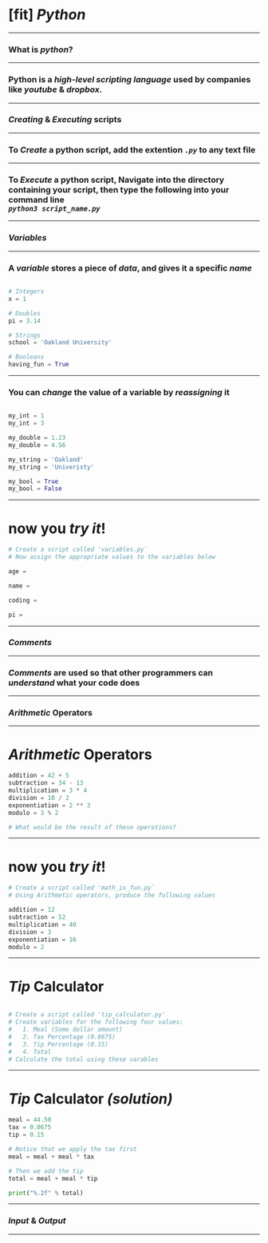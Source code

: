 # [fit] *Python*

---

### What is *python*?

---

### Python is a *high-level scripting language* used by companies like *youtube* & *dropbox.*

---

### *Creating* & *Executing* scripts

---

### To *Create* a python script, add the extention *```.py```* to any text file

---

### To *Execute* a python script, Navigate into the directory containing your script, then type the following into your command line <br> *```python3 script_name.py```*

---

### *Variables*

---
### A *variable* stores a piece of *data*, and gives it a specific *name*

```python

# Integers
x = 1

# Doubles
pi = 3.14

# Strings
school = 'Oakland University'

# Booleans
having_fun = True

```

---

### You can *change* the value of a variable by *reassigning* it

```python

my_int = 1
my_int = 3

my_double = 1.23
my_double = 4.56

my_string = 'Oakland'
my_string = 'Univeristy'

my_bool = True
my_bool = False

```

---

# now you *try it*!

```python
# Create a script called 'variables.py`
# Now assign the appropriate values to the variables below

age = 

name = 

coding = 

pi = 

```

---

### *Comments*

---

### *Comments* are used so that other programmers can *understand* what your code does

---

### *Arithmetic* Operators 

---

# *Arithmetic* Operators 
```python
addition = 42 + 5
subtraction = 34 - 13
multiplication = 3 * 4
division = 10 / 2
exponentiation = 2 ** 3
modulo = 3 % 2

# What would be the result of these operations?
```

---

# now you *try it*!

```python
# Create a script called 'math_is_fun.py`
# Using Arithmetic operators, produce the following values

addition = 12
subtraction = 52
multiplication = 40
division = 3
exponentiation = 16
modulo = 2


```

---

# *Tip* Calculator

```python

# Create a script called 'tip_calculator.py'
# Create variables for the following four values:
#	1. Meal (Some dollar amount)
#	2. Tax Percentage (0.0675)
#	3. Tip Percentage (0.15)
#	4. Total
# Calculate the total using these varables

```

---
# *Tip* Calculator *(solution)*

```python
meal = 44.50
tax = 0.0675
tip = 0.15

# Notice that we apply the tax first
meal = meal + meal * tax

# Then we add the tip
total = meal + meal * tip

print("%.2f" % total)
```
---

###  *Input* & *Output*

---


